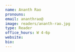 ```yaml
---
name: Ananth Rao
pronouns: 
email: ananthrao@
image: readers/ananth-rao.jpg
type: Reader
office_hours: W 4-6p
website: 
bio: 
---
```

